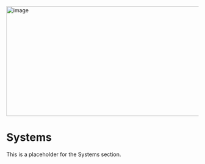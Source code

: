 <img width="1440" height="288" alt="image" src="https://github.com/user-attachments/assets/5a59f385-0f45-4aab-87a4-8d1120d8d036" />

# Systems

This is a placeholder for the Systems section.
